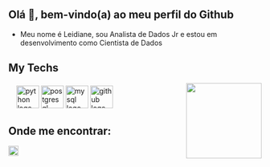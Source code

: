 ## Olá 👋, bem-vindo(a) ao meu perfil do Github </h2>

- Meu nome é Leidiane, sou Analista de Dados Jr e estou em desenvolvimento como Cientista de Dados

## My Techs

<img align="right" height="150" src="https://i.imgflip.com/65efzo.gif" />  

###


<div align="left">
  
     
 <div align="left">
     <img width="12" />
    <img src="https://cdn.jsdelivr.net/gh/devicons/devicon/icons/python/python-original.svg" height="45" alt="python logo"/>
     <img src="https://skillicons.dev/icons?i=postgres" height="45" alt="postgresql logo"/>
      <img src="https://skillicons.dev/icons?i=mysql" height="45" alt="mysql logo"  />
  <img src="https://skillicons.dev/icons?i=github" height="45" alt="github logo"  />

###

## Onde me encontrar:   
  
  <img src="https://img.shields.io/static/v1?message=LinkedIn&logo=linkedin&label=&color=0077B5&logoColor=white&labelColor=&style=for-the-badge" height="20" alt="linkedin logo"  />
</div>

###

<br clear="both">



###
